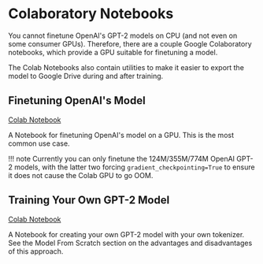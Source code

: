 # Colaboratory Notebooks

You cannot finetune OpenAI's GPT-2 models on CPU (and not even on some consumer GPUs). Therefore, there are a couple Google Colaboratory notebooks, which provide a GPU suitable for finetuning a model.

The Colab Notebooks also contain utilities to make it easier to export the model to Google Drive during and after training.

## Finetuning OpenAI's Model

[Colab Notebook](https://colab.research.google.com/drive/15qBZx5y9rdaQSyWpsreMDnTiZ5IlN0zD?usp=sharing)

A Notebook for finetuning OpenAI's model on a GPU. This is the most common use case.

<!-- prettier-ignore -->
!!! note
    Currently you can only finetune the 124M/355M/774M OpenAI GPT-2 models, with the latter two forcing `gradient_checkpointing=True` to ensure it does not cause the Colab GPU to go OOM.

## Training Your Own GPT-2 Model

[Colab Notebook](https://colab.research.google.com/drive/144MdX5aLqrQ3-YW-po81CQMrD6kpgpYh?usp=sharing)

A Notebook for creating your own GPT-2 model with your own tokenizer. See the Model From Scratch section on the advantages and disadvantages of this approach.
